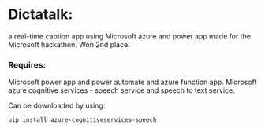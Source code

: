 # Dictatalk:
  a real-time caption app using Microsoft azure and power app made for the Microsoft hackathon. Won 2nd place.

### Requires:
Microsoft power app and power automate and azure function app.
Microsoft azure cognitive services - speech service and speech to text service.

Can be downloaded by using:
  
    pip install azure-cognitiveservices-speech 
